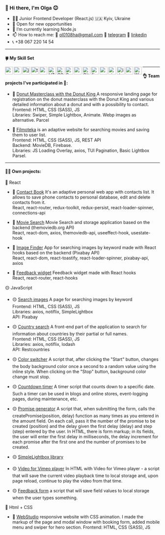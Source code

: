 ### 👋 Hi there, I'm Olga 😊

- 👩‍💻 Junior Frontend Developer (React.js) 🇺🇦 Kyiv, Ukraine
- 🔭 Open for new opportunities
- 🌱 I’m currently learning Node.js
- 📫 How to reach me: 📧 ol0108ha@gmail.com 📱 [telegram](https://t.me/olha_ua68) 🔗 [linkedin](https://www.linkedin.com/in/olga-vorobiova0108/?locale=en_US)
- 📞 +38 067 220 14 54

---

#### 🍀 My Skill Set

<img align="left" alt="react" width="25px" src="https://user-images.githubusercontent.com/101519540/221417048-659a47d4-3044-4477-9464-2722a94703d5.svg" />

<img align="left" alt="redux" width="25px" src="https://user-images.githubusercontent.com/101519540/221417442-ef2c8617-d998-4a5b-b6c2-a71365976804.png" />

<img align="left" alt="javascript" width="25px" src="https://user-images.githubusercontent.com/101519540/221417526-f676b783-5428-4835-a070-3a8e7c9a0531.png" />

<img align="left" alt="typescript" width="25px" src="https://user-images.githubusercontent.com/101519540/221417484-2104fcd7-db70-4f52-b0a1-3ea57e536a5a.png" />

<img align="left" alt="reactnative" width="25px" src="https://user-images.githubusercontent.com/101519540/221417463-50fdc7fa-46f7-477b-af0e-8844e3527fb6.png" />

<img align="left" alt="HTML5" width="25px" src="https://user-images.githubusercontent.com/101519540/221417151-56b9b67e-6ba8-41ca-90a1-41e0c2d6b012.svg" />

<img align="left" alt="CSS3" width="25px" src="https://user-images.githubusercontent.com/101519540/221417181-34d62009-66c4-4a2e-8983-c269d5459e90.svg" />

<img align="left" alt="Sass" width="25px" src="https://user-images.githubusercontent.com/101519540/221417191-cd486e32-fb26-4297-8644-5079b8e14f8a.svg" />

<img align="left" alt="webpack" width="25px" src="https://user-images.githubusercontent.com/101519540/221417756-88e1b9c1-80eb-4b59-aace-83d90019fab3.png" />

<img align="left" alt="GitHub" width="25px" src="https://user-images.githubusercontent.com/101519540/221417220-387731ad-8668-4c79-ac4f-e5740610d283.svg" />

<img align="left" alt="figma" width="25px" src="https://user-images.githubusercontent.com/101519540/221417244-fff82abb-ad43-4542-8096-933ee50863fd.svg" />

<img align="left" alt="ps" width="25px" src="https://user-images.githubusercontent.com/101519540/221417552-a6607de7-d40a-4729-b672-a90a21aeadae.png" />

<img align="left" alt="ai" width="25px" src="https://user-images.githubusercontent.com/101519540/221417574-0aea2548-5a02-4e22-a586-4ec62feb03f0.svg" />

<img align="left" alt="id" width="25px" src="https://user-images.githubusercontent.com/101519540/221417397-760b426a-c5a1-4e05-accd-9c13fab3ccba.svg" />

<img align="left" alt="vs" width="25px" src="https://user-images.githubusercontent.com/101519540/221417413-9fe2aeca-2866-4642-87a0-4ccdcd351dac.png" />

<img align="left" alt="WordPress" width="25px" src="https://user-images.githubusercontent.com/101519540/221417681-33665576-90b5-460c-be1c-9ef3d60cccbc.svg" />

---

#### 👌 Team projects I've participated in 👀:

- 🍩 [Donut Masterclass with the Donut King ](https://olha0108.github.io/donut/)
  A responsive landing page for registration on the donut masterclass with the Donut King and various detailed information about a donut and with a possibility to contact.  
  Frontend: HTML, CSS (SASS), JS  
  Libraries: Swiper, Simple Lightbox, Animate. Webp images as alternative.
  Parcel

- 🎥 [Filmoteka](https://ddekerr.github.io/Filmoteka/) is an adaptive website for searching movies and saving them to user list.  
  Frontend: HTML, CSS (SASS), JS, REST API  
  Backend: MovieDB, Firebase.  
  Libraries: JS Loading Overlay, axios, TUI Pagination, Basic Lightbox
  Parsel.

---

#### 👩‍💻 Own projects:

🔵 React

- 🔵 [Contact Book​](https://olha0108.github.io/goit-react-hw-08-phonebook/) It's an adaptive personal web app with contacts list. It allows to save phone contacts to personal database, edit and delete contacts from it.  
  React, react-router, redux-toolkit, redux-persist, react-loader-spinner, connections-api

- 🔵 [Movie Search](https://olha0108.github.io/goit-react-hw-05-movies/) Movie Search and storage application based on the backend (themoviedb.org API)  
  React, react-dom, axios, themoviedb-api, useeffect-hook, usestate-hook

- 🔵 [Image Finder](https://olha0108.github.io/goit-react-hw-04-image-finder/) App for searching images by keyword made with React hooks based on the backend (Pixabay API)  
  React, react-dom, react-toastify, react-loader-spinner, pixabay-api, axios

- 🔵 [Feedback widget](https://olha0108.github.io/goit-react-hw-04-feedback/) Feedback widget made with React hooks  
  React, react-router, react-hooks

🟡 JavaScript

- 🟡 [Search images](https://olha0108.github.io/goit-js-hw-11/) A page for searching images by keyword  
  Frontend: HTML, CSS (SASS), JS  
  Libraries: axios, notiflix, SimpleLightbox  
  API: Pixabay

- 🟡 [Country search](https://olha0108.github.io/goit-js-hw-10/) A front-end part of the application to search for information about countries by their partial or full names.  
  Frontend: HTML, CSS (SASS), JS  
  Libraries: axios, notiflix, lodash  
  API: Restcountries
- 🟡 [Color switcher](https://olha0108.github.io/goit-js-hw-09/01-color-switcher.html) A script that, after clicking the "Start" button, changes the body background color once a second to a random value using the inline style. When clicking on the "Stop" button, background color change must stop.
- 🟡 [Countdown timer](https://olha0108.github.io/goit-js-hw-09/02-timer.html) A timer script that counts down to a specific date. Such a timer can be used in blogs and online stores, event-logging pages, during maintenance, etc.
- 🟡 [Promise generator](https://olha0108.github.io/goit-js-hw-09/03-promises.html) A script that, when submitting the form, calls the createPromise(position, delay) function as many times as you entered in the amount field. On each call, pass it the number of the promise to be created (position) and the delay given the first delay (delay) and step (step) entered by the user. In HTML, there is form markup; in its fields, the user will enter the first delay in milliseconds, the delay increment for each promise after the first one and the number of promises to be created.
- 🟡 [SimpleLightbox library](https://olha0108.github.io/goit-js-hw-08-/01-gallery.html)
- 🟡 [Video for Vimeo player](https://olha0108.github.io/goit-js-hw-08-/02-video.html) In HTML with Video for Vimeo player - a script that will save the current video playback time to local storage and, upon page reload, continue to play the video from that time.
- 🟡 [Feedback form](https://olha0108.github.io/goit-js-hw-08-/03-feedback.html)
  a script that will save field values to local storage when the user types something.

🔴 Html + CSS

- 🔴 [WebStudio](https://olha0108.github.io/goit-markup-hw-08/) responsive website with CSS animation. I made the markup of the page and modal window with booking form, added mobile menu and swiper for hero section.
  Frontend: HTML, CSS (SASS), JS

<!-- |##### Resume

https:// /|-->
